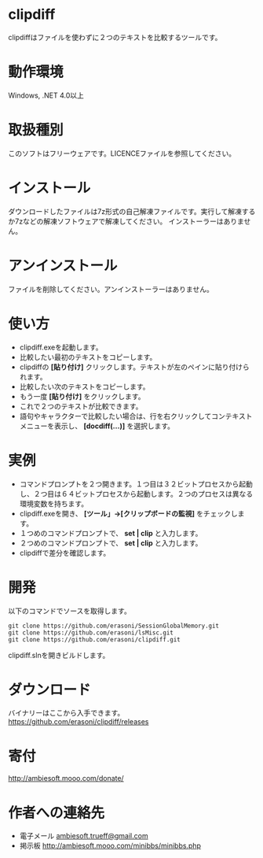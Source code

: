 # clipdiff
clipdiffはファイルを使わずに２つのテキストを比較するツールです。

# 動作環境
Windows, .NET 4.0以上

# 取扱種別
このソフトはフリーウェアです。LICENCEファイルを参照してください。

# インストール
ダウンロードしたファイルは7z形式の自己解凍ファイルです。実行して解凍するか7zなどの解凍ソフトウェアで解凍してください。
インストーラーはありません。

# アンインストール
ファイルを削除してください。アンインストーラーはありません。

# 使い方
* clipdiff.exeを起動します。
* 比較したい最初のテキストをコピーします。
* clipdiffの **[貼り付け]** クリックします。テキストが左のペインに貼り付けられます。
* 比較したい次のテキストをコピーします。
* もう一度 **[貼り付け]** をクリックします。
* これで２つのテキストが比較できます。
* 語句やキャラクターで比較したい場合は、行を右クリックしてコンテキストメニューを表示し、 **[docdiff(...)]** を選択します。

# 実例
* コマンドプロンプトを２つ開きます。１つ目は３２ビットプロセスから起動し、２つ目は６４ビットプロセスから起動します。２つのプロセスは異なる環境変数を持ちます。
* clipdiff.exeを開き、 **[ツール」->[クリップボードの監視]** をチェックします。
* １つめのコマンドプロンプトで、 **set | clip** と入力します。
* ２つめのコマンドプロンプトで、 **set | clip** と入力します。
* clipdiffで差分を確認します。


# 開発
以下のコマンドでソースを取得します。
```
git clone https://github.com/erasoni/SessionGlobalMemory.git
git clone https://github.com/erasoni/lsMisc.git
git clone https://github.com/erasoni/clipdiff.git
```
clipdiff.slnを開きビルドします。

# ダウンロード
バイナリーはここから入手できます。
<https://github.com/erasoni/clipdiff/releases>

# 寄付
<http://ambiesoft.mooo.com/donate/>

# 作者への連絡先
* 電子メール ambiesoft.trueff@gmail.com
* 掲示板 <http://ambiesoft.mooo.com/minibbs/minibbs.php>
